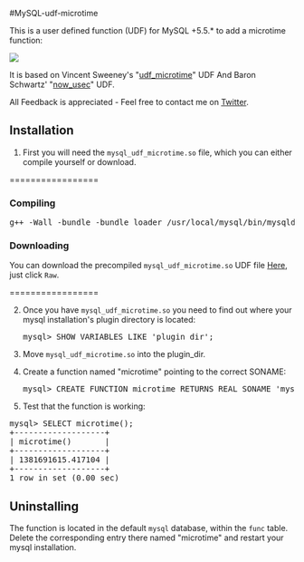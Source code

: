 #MySQL-udf-microtime

This is a user defined function (UDF) for MySQL +5.5.* to add a microtime function:

<a href="http://i.imgur.com/eAjaexj.png"><img src="http://i.imgur.com/eAjaexj.png"/></a>


It is based on Vincent Sweeney's "[udf_microtime][micro]" UDF
And Baron Schwartz' "[now_usec][usec]" UDF.

All Feedback is appreciated - Feel free to contact me on [Twitter].


## Installation

1. First you will need the `mysql_udf_microtime.so` file, which you can either compile yourself or download.

 =================
 ### Compiling

 <pre>g++ -Wall -bundle -bundle_loader /usr/local/mysql/bin/mysqld -o mysql_udf_microtime.so `/usr/local/mysql/bin/mysql_config --cflags` mysql_udf_microtime.c</pre>

 ### Downloading

 You can download the precompiled `mysql_udf_microtime.so` UDF file [Here][download], just click `Raw`.
 
 =================

2. Once you have `mysql_udf_microtime.so` you need to find out where your mysql installation's plugin directory is located:
    
   <pre>mysql> SHOW VARIABLES LIKE 'plugin_dir';</pre>
    
    
3. Move `mysql_udf_microtime.so` into the plugin_dir.


4. Create a function named "microtime" pointing to the correct SONAME:

   <pre>mysql> CREATE FUNCTION microtime RETURNS REAL SONAME 'mysql_udf_microtime.so';</pre>


5.  Test that the function is working:

   <pre>mysql> SELECT microtime();
+-------------------+
| microtime()       |
+-------------------+
| 1381691615.417104 |
+-------------------+
1 row in set (0.00 sec)</pre>


## Uninstalling

The function is located in the default `mysql` database, within the `func` table.
Delete the corresponding entry there named "microtime" and restart your mysql installation.


[micro]:https://bitbucket.org/vinces/udf-microtime/src/bd48df4d4020/udf_microtime.c
[usec]:http://www.xaprb.com/blog/2007/10/30/how-i-built-the-now_usec-udf-for-mysql/
[download]:https://github.com/CarnotInteractive/MySQL-udf-microtime/blob/master/mysql_udf_microtime.so
[twitter]: http://twitter.com/jo_shadow
